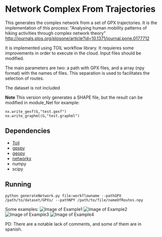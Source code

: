 # Network Complex From Trajectories

This generates the complex network from a set of GPX trajectories. 
It is the implementation of this process:
"Analysing human mobility patterns of hiking activities through complex network theory" http://journals.plos.org/plosone/article?id=10.1371/journal.pone.0177712

It is implemented using TOIL workflow library. It requieres some improvements in order to execute in the cloud. Input files should be modified.

The main parameters are two: a path with GPX files, and a array (npy format) with the names of files. This separation is used to facilitates the selection of routes.

The dataset is not included

**Note** This version only generates a SHAPE file, but the result can be modified in module_Net for example:
```
nx.write_gexf(G,"test.gexf") 
nx.write_graphml(G,"test.graphml") 
```

Dependencies
------------
* [Toil](https://github.com/BD2KGenomics/toil)
* [gpxpy](https://github.com/tkrajina/gpxpy)
* [geopy](https://github.com/geopy/geopy)
* [networkx](https://github.com/networkx)
* numpy
* scipy 

Running
------------
```
python generateNetwork.py file:workflowname --pathGPX /path/to/dataset/GPXs/ --pathNPY /path/to/file/nameOfRoutes.npy
```

Some examples:
![Image of Example1](https://github.com/wisaaco/NetworkComplexFromTrajectories/blob/master/img/file1.png)
![Image of Example2](https://github.com/wisaaco/NetworkComplexFromTrajectories/blob/master/img/file2.png)
![Image of Example3](https://github.com/wisaaco/NetworkComplexFromTrajectories/blob/master/img/file3.png)
![Image of Example4](https://github.com/wisaaco/NetworkComplexFromTrajectories/blob/master/img/file4.png)

PD: There are a notable lack of comments, and some of them are in spanish.
